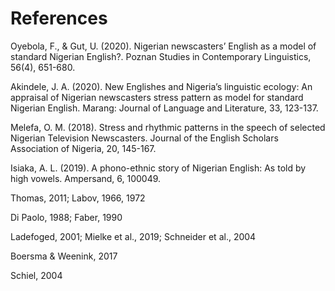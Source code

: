 

# References

Oyebola, F., & Gut, U. (2020). Nigerian newscasters’ English as a model of standard Nigerian English?. Poznan Studies in Contemporary Linguistics, 56(4), 651-680.

Akindele, J. A. (2020). New Englishes and Nigeria’s linguistic ecology: An appraisal of Nigerian newscasters stress pattern as model for standard Nigerian English. Marang: Journal of Language and Literature, 33, 123-137.

Melefa, O. M. (2018). Stress and rhythmic patterns in the speech of selected Nigerian Television Newscasters. Journal of the English Scholars Association of Nigeria, 20, 145-167.

Isiaka, A. L. (2019). A phono-ethnic story of Nigerian English: As told by high vowels. Ampersand, 6, 100049.

Thomas, 2011; Labov, 1966, 1972

Di Paolo, 1988; Faber, 1990

Ladefoged, 2001; Mielke et al., 2019; Schneider et al., 2004

Boersma & Weenink, 2017

Schiel, 2004